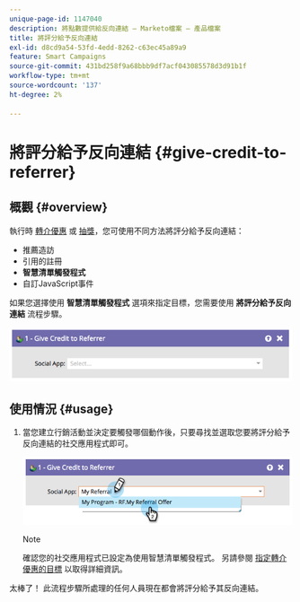 ```yaml
---
unique-page-id: 1147040
description: 將點數提供給反向連結 — Marketo檔案 — 產品檔案
title: 將評分給予反向連結
exl-id: d8cd9a54-53fd-4edd-8262-c63ec45a89a9
feature: Smart Campaigns
source-git-commit: 431bd258f9a68bbb9df7acf043085578d3d91b1f
workflow-type: tm+mt
source-wordcount: '137'
ht-degree: 2%

---
```


# 將評分給予反向連結 {#give-credit-to-referrer}

## 概觀 {#overview}

執行時 [轉介優惠](/help/marketo/product-docs/demand-generation/social/referral-offers/create-a-referral-offer.md) 或 [抽獎](/help/marketo/product-docs/demand-generation/social/sweepstakes/create-sweepstakes.md)，您可使用不同方法將評分給予反向連結：

* 推薦造訪
* 引用的註冊
* **智慧清單觸發程式**
* 自訂JavaScript事件

如果您選擇使用 **智慧清單觸發程式** 選項來指定目標，您需要使用 **將評分給予反向連結** 流程步驟。

![](assets/image2014-9-22-15-3a59-3a18.png)

## 使用情況 {#usage}

1. 當您建立行銷活動並決定要觸發哪個動作後，只要尋找並選取您要將評分給予反向連結的社交應用程式即可。

   ![](assets/image2014-9-22-15-3a59-3a39.png)

   >[!NOTE]
   >
   >確認您的社交應用程式已設定為使用智慧清單觸發程式。 另請參閱  [指定轉介優惠的目標](/help/marketo/product-docs/demand-generation/social/referral-offers/specify-goal-for-referral-offer.md) 以取得詳細資訊。

太棒了！ 此流程步驟所處理的任何人員現在都會將評分給予其反向連結。
